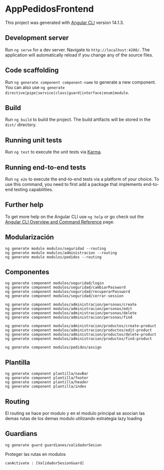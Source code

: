 # AppPedidosFrontend

This project was generated with [Angular CLI](https://github.com/angular/angular-cli) version 14.1.3.

## Development server

Run `ng serve` for a dev server. Navigate to `http://localhost:4200/`. The application will automatically reload if you change any of the source files.

## Code scaffolding

Run `ng generate component component-name` to generate a new component. You can also use `ng generate directive|pipe|service|class|guard|interface|enum|module`.

## Build

Run `ng build` to build the project. The build artifacts will be stored in the `dist/` directory.

## Running unit tests

Run `ng test` to execute the unit tests via [Karma](https://karma-runner.github.io).

## Running end-to-end tests

Run `ng e2e` to execute the end-to-end tests via a platform of your choice. To use this command, you need to first add a package that implements end-to-end testing capabilities.

## Further help

To get more help on the Angular CLI use `ng help` or go check out the [Angular CLI Overview and Command Reference](https://angular.io/cli) page.

## Modularización

```
ng generate module modulos/seguridad --routing
ng generate module modulos/administracion --routing
ng generate module modulos/pedidos --routing
```

## Componentes

```
ng generate component modulos/seguridad/login
ng generate component modulos/seguridad/cambiarPassword
ng generate component modulos/seguridad/recuperarPassword
ng generate component modulos/seguridad/cerrar-session

ng generate component modulos/administracion/personas/create
ng generate component modulos/administracion/personas/edit
ng generate component modulos/administracion/personas/delete
ng generate component modulos/administracion/personas/find

ng generate component modulos/administracion/productos/create-product
ng generate component modulos/administracion/productos/edit-product
ng generate component modulos/administracion/productos/delete-product
ng generate component modulos/administracion/productos/find-product

ng generate component modulos/pedidos/assign
```

## Plantilla

```
ng generate component plantilla/navBar
ng generate component plantilla/footer
ng generate component plantilla/header
ng generate component plantilla/index
```

## Routing

El routing se hace por modulo y en el modulo principal se asocian las demas rutas de los demas modulo utilizando estrategia lazy loading

## Guardians

```
ng generate guard guardianes/validadorSesion
```
Proteger las rutas en modulos 

```
canActivate : [ValidadorSesionGuard]
```